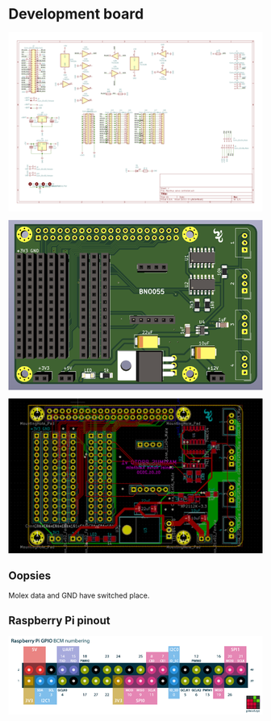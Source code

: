 # Development board

![Schematics](./images/Maximus&#32;servo&#32;controller.png)

![Dev board 3d](./images/Dev&#32;board&#32;3d.png)

![Dev board pcb](./images/Dev&#32;board&#32;v1.png)

## Oopsies

Molex data and GND have switched place.

## Raspberry Pi pinout

![Pinout](./images/raspberry-pi-pinout.png)
